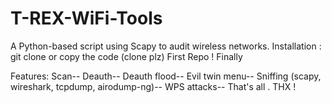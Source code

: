 # T-REX-WiFi-Tools
A Python-based script using Scapy to audit wireless networks.
Installation : git clone or copy the code (clone plz)
First Repo ! Finally

Features:
  Scan--
  Deauth--
  Deauth flood--
  Evil twin menu--
  Sniffing (scapy, wireshark, tcpdump, airodump-ng)--
  WPS attacks--
  That's all . THX !
